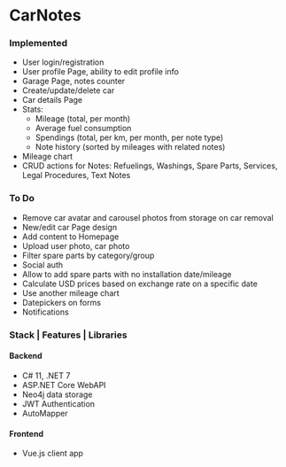 # CarNotes

### Implemented
- User login/registration
- User profile Page, ability to edit profile info
- Garage Page, notes counter
- Create/update/delete car
- Car details Page
- Stats:
    - Mileage (total, per month)
    - Average fuel consumption
    - Spendings (total, per km, per month, per note type)
    - Note history (sorted by mileages with related notes)
- Mileage chart
- CRUD actions for Notes: Refuelings, Washings, Spare Parts, Services, Legal Procedures, Text Notes

### To Do
- Remove car avatar and carousel photos from storage on car removal
- New/edit car Page design
- Add content to Homepage
- Upload user photo, car photo
- Filter spare parts by category/group
- Social auth
- Allow to add spare parts with no installation date/mileage
- Calculate USD prices based on exchange rate on a specific date
- Use another mileage chart
- Datepickers on forms
- Notifications

### Stack | Features | Libraries

#### Backend
- C# 11, .NET 7
- ASP.NET Core WebAPI
- Neo4j data storage
- JWT Authentication
- AutoMapper

#### Frontend
- Vue.js client app
